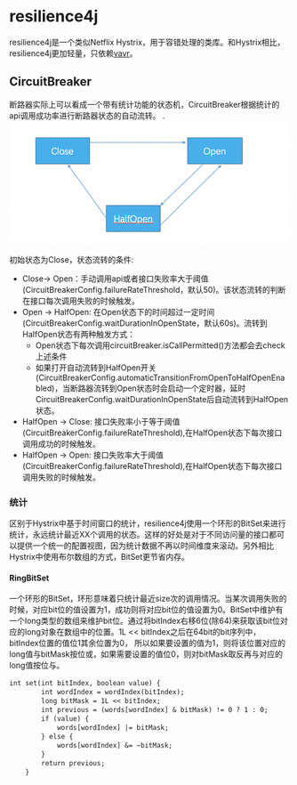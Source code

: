 # resilience4j

  resilience4j是一个类似Netflix Hystrix，用于容错处理的类库。和Hystrix相比，resilience4j更加轻量，只依赖[vavr](http://www.vavr.io/)。

## CircuitBreaker
  断路器实际上可以看成一个带有统计功能的状态机，CircuitBreaker根据统计的api调用成功率进行断路器状态的自动流转。
  . ![avatar](../resources/resilience4j/circuitBreakerStateTransition.png)
  
  初始状态为Close，状态流转的条件:
  + Close-> Open：手动调用api或者接口失败率大于阈值(CircuitBreakerConfig.failureRateThreshold，默认50)。该状态流转的判断在接口每次调用失败的时候触发。
  + Open -> HalfOpen: 在Open状态下的时间超过一定时间(CircuitBreakerConfig.waitDurationInOpenState，默认60s)。流转到HalfOpen状态有两种触发方式：
    * Open状态下每次调用circuitBreaker.isCallPermitted()方法都会去check上述条件
    * 如果打开自动流转到HalfOpen开关(CircuitBreakerConfig.automaticTransitionFromOpenToHalfOpenEnabled)，当断路器流转到Open状态时会启动一个定时器，延时CircuitBreakerConfig.waitDurationInOpenState后自动流转到HalfOpen状态。
  + HalfOpen -> Close: 接口失败率小于等于阈值(CircuitBreakerConfig.failureRateThreshold),在HalfOpen状态下每次接口调用成功的时候触发。
  + HalfOpen -> Open: 接口失败率大于阈值(CircuitBreakerConfig.failureRateThreshold),在HalfOpen状态下每次接口调用失败的时候触发。
  
### 统计
   区别于Hystrix中基于时间窗口的统计，resilience4j使用一个环形的BitSet来进行统计，永远统计最近XX个调用的状态。这样的好处是对于不同访问量的接口都可以提供一个统一的配置视图，因为统计数据不再以时间维度来滚动。另外相比Hystrix中使用布尔数组的方式，BitSet更节省内存。
   
#### RingBitSet
   一个环形的BitSet，环形意味着只统计最近size次的调用情况。当某次调用失败的时候，对应bit位的值设置为1，成功则将对应bit位的值设置为0。BitSet中维护有一个long类型的数组来维护bit位。通过将bitIndex右移6位(除64)来获取该bit位对应的long对象在数组中的位置。1L << bitIndex之后在64bit的bit序列中，bitIndex位置的值位1其余位置为0，
   所以如果要设置的值为1，则将该位置对应的long值与bitMask按位或，如果需要设置的值位0，则对bitMask取反再与对应的long值按位与。
   ```
   int set(int bitIndex, boolean value) {
           int wordIndex = wordIndex(bitIndex);
           long bitMask = 1L << bitIndex;
           int previous = (words[wordIndex] & bitMask) != 0 ? 1 : 0;
           if (value) {
               words[wordIndex] |= bitMask;
           } else {
               words[wordIndex] &= ~bitMask;
           }
           return previous;
       }
   ```